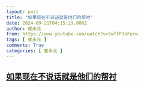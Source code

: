 ```yaml
---
layout: post
title: "如果现在不说话就是他们的帮衬"
date: 2024-09-21T04:15:29.000Z
author: 崔永元
from: https://www.youtube.com/watch?v=5wffF3oFerw
tags: [ 崔永元 ]
comments: True
categories: [ 崔永元 ]
---
```

<!--1726892129000-->
[如果现在不说话就是他们的帮衬](https://www.youtube.com/watch?v=5wffF3oFerw)
------

<div>

</div>
